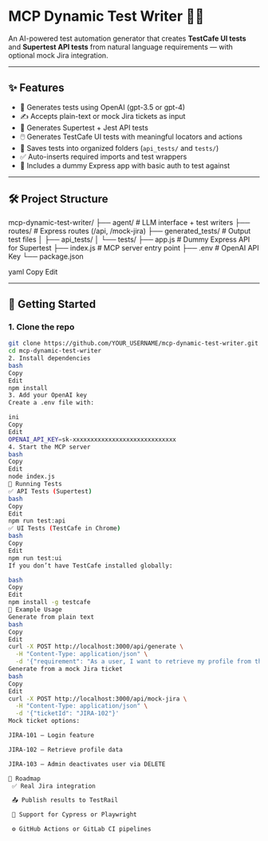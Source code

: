 # MCP Dynamic Test Writer 🤖🧪

An AI-powered test automation generator that creates **TestCafe UI tests** and **Supertest API tests** from natural language requirements — with optional mock Jira integration.

---

## ✨ Features

- 🧠 Generates tests using OpenAI (gpt-3.5 or gpt-4)
- ✍️ Accepts plain-text or mock Jira tickets as input
- 🧪 Generates Supertest + Jest API tests
- 🖱️ Generates TestCafe UI tests with meaningful locators and actions
- 📁 Saves tests into organized folders (`api_tests/` and `tests/`)
- ✅ Auto-inserts required imports and test wrappers
- 🔐 Includes a dummy Express app with basic auth to test against

---

## 🛠️ Project Structure

mcp-dynamic-test-writer/
├── agent/ # LLM interface + test writers
├── routes/ # Express routes (/api, /mock-jira)
├── generated_tests/ # Output test files
│ ├── api_tests/
│ └── tests/
├── app.js # Dummy Express API for Supertest
├── index.js # MCP server entry point
├── .env # OpenAI API Key
└── package.json

yaml
Copy
Edit

---

## 🚀 Getting Started

### 1. Clone the repo
```bash
git clone https://github.com/YOUR_USERNAME/mcp-dynamic-test-writer.git
cd mcp-dynamic-test-writer
2. Install dependencies
bash
Copy
Edit
npm install
3. Add your OpenAI key
Create a .env file with:

ini
Copy
Edit
OPENAI_API_KEY=sk-xxxxxxxxxxxxxxxxxxxxxxxxxxxxx
4. Start the MCP server
bash
Copy
Edit
node index.js
🧪 Running Tests
✅ API Tests (Supertest)
bash
Copy
Edit
npm run test:api
✅ UI Tests (TestCafe in Chrome)
bash
Copy
Edit
npm run test:ui
If you don’t have TestCafe installed globally:

bash
Copy
Edit
npm install -g testcafe
🧾 Example Usage
Generate from plain text
bash
Copy
Edit
curl -X POST http://localhost:3000/api/generate \
  -H "Content-Type: application/json" \
  -d '{"requirement": "As a user, I want to retrieve my profile from the /api/profile endpoint"}'
Generate from a mock Jira ticket
bash
Copy
Edit
curl -X POST http://localhost:3000/api/mock-jira \
  -H "Content-Type: application/json" \
  -d '{"ticketId": "JIRA-102"}'
Mock ticket options:

JIRA-101 – Login feature

JIRA-102 – Retrieve profile data

JIRA-103 – Admin deactivates user via DELETE

📌 Roadmap
 ✅ Real Jira integration

 📤 Publish results to TestRail

 🔁 Support for Cypress or Playwright

 ⚙️ GitHub Actions or GitLab CI pipelines

